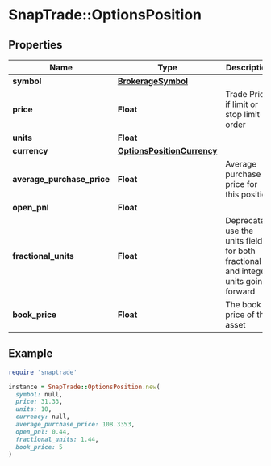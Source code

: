# SnapTrade::OptionsPosition

## Properties

| Name | Type | Description | Notes |
| ---- | ---- | ----------- | ----- |
| **symbol** | [**BrokerageSymbol**](BrokerageSymbol.md) |  | [optional] |
| **price** | **Float** | Trade Price if limit or stop limit order | [optional] |
| **units** | **Float** |  | [optional] |
| **currency** | [**OptionsPositionCurrency**](OptionsPositionCurrency.md) |  | [optional] |
| **average_purchase_price** | **Float** | Average purchase price for this position | [optional] |
| **open_pnl** | **Float** |  | [optional] |
| **fractional_units** | **Float** | Deprecated, use the units field for both fractional and integer units going forward | [optional] |
| **book_price** | **Float** | The book price of the asset | [optional] |

## Example

```ruby
require 'snaptrade'

instance = SnapTrade::OptionsPosition.new(
  symbol: null,
  price: 31.33,
  units: 10,
  currency: null,
  average_purchase_price: 108.3353,
  open_pnl: 0.44,
  fractional_units: 1.44,
  book_price: 5
)
```

